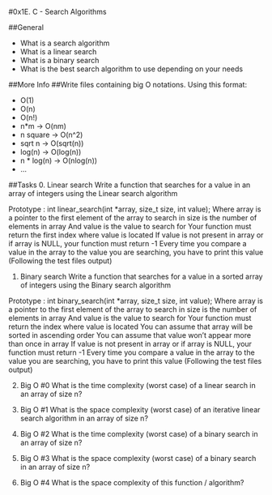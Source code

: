 #0x1E. C - Search Algorithms

##General
+ What is a search algorithm
+ What is a linear search
+ What is a binary search
+ What is the best search algorithm to use depending on your needs

##More Info
##Write files containing big O notations. Using this format:

+ O(1)
+ O(n)
+ O(n!)
+ n*m -> O(nm)
+ n square -> O(n^2)
+ sqrt n -> O(sqrt(n))
+ log(n) -> O(log(n))
+ n * log(n) -> O(nlog(n))
+ …


##Tasks
0. Linear search
Write a function that searches for a value in an array of integers using the
Linear search algorithm

Prototype : int linear_search(int *array, size_t size, int value);
Where array is a pointer to the first element of the array to search in
size is the number of elements in array
And value is the value to search for
Your function must return the first index where value is located
If value is not present in array or if array is NULL, your function must return -1
Every time you compare a value in the array to the value you are searching,
you have to print this value (Following the test files output)


1. Binary search
Write a function that searches for a value in a sorted array of integers using the
Binary search algorithm

Prototype : int binary_search(int *array, size_t size, int value);
Where array is a pointer to the first element of the array to search in
size is the number of elements in array
And value is the value to search for
Your function must return the index where value is located
You can assume that array will be sorted in ascending order
You can assume that value won’t appear more than once in array
If value is not present in array or if array is NULL, your function must return -1
Every time you compare a value in the array to the value you are searching,
you have to print this value (Following the test files output)


2. Big O #0
What is the time complexity (worst case) of a linear search in an array of size n?


3. Big O #1
What is the space complexity (worst case) of an iterative linear search algorithm
in an array of size n?


4. Big O #2
What is the time complexity (worst case) of a binary search in an array of size n?


5. Big O #3
What is the space complexity (worst case) of a binary search in an array of size n?


6. Big O #4
What is the space complexity of this function / algorithm?
